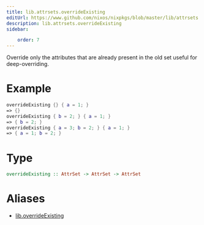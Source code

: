 ```yaml
---
title: lib.attrsets.overrideExisting
editUrl: https://www.github.com/nixos/nixpkgs/blob/master/lib/attrsets.nix#L1127C5
description: lib.attrsets.overrideExisting
sidebar:

    order: 7
---
```


Override only the attributes that are already present in the old set
useful for deep-overriding.

# Example

```nix
overrideExisting {} { a = 1; }
=> {}
overrideExisting { b = 2; } { a = 1; }
=> { b = 2; }
overrideExisting { a = 3; b = 2; } { a = 1; }
=> { a = 1; b = 2; }
```

# Type

```haskell
overrideExisting :: AttrSet -> AttrSet -> AttrSet
```


# Aliases

- [lib.overrideExisting](/nix-doc-comments/reference/lib/lib-overrideExisting)


